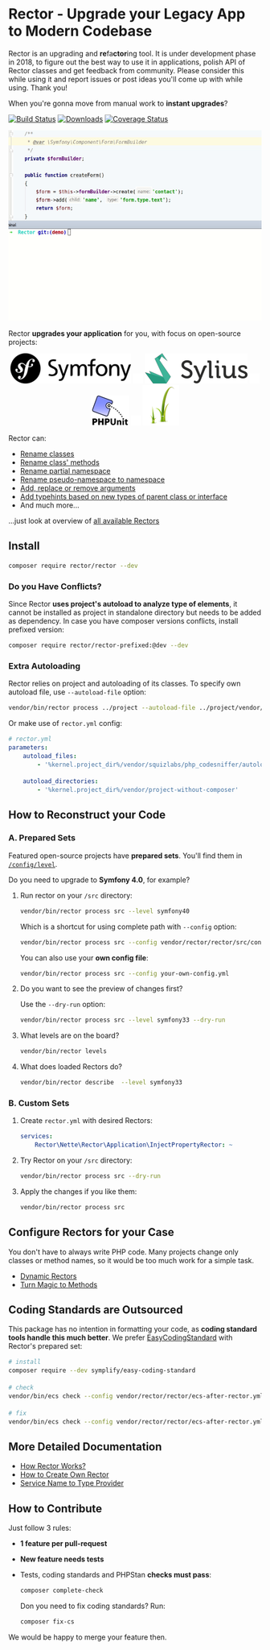 # Rector - Upgrade your Legacy App to Modern Codebase

Rector is an upgrading and **re**fa**ctor**ing tool. It is under development phase in 2018, to figure out the best way to use it in applications, polish API of Rector classes and get feedback from community. Please consider this while using it and report issues or post ideas you'll come up with while using. Thank you!

When you're gonna move from manual work to **instant upgrades**?

[![Build Status](https://img.shields.io/travis/rectorphp/rector/master.svg?style=flat-square)](https://travis-ci.org/rectorphp/rector)
[![Downloads](https://img.shields.io/packagist/dt/rectorphp/rector.svg?style=flat-square)](https://packagist.org/packages/rectorphp/rector)
[![Coverage Status](https://img.shields.io/coveralls/RectorPHP/Rector/master.svg?style=flat-square)](https://coveralls.io/github/rectorphp/rector?branch=master)

![Rector-showcase](docs/images/rector-showcase.gif)

Rector **upgrades your application** for you, with focus on open-source projects:

<p align="center">
    <a href="/config/level/symfony"><img src="/docs/images/symfony.png"></a>
    <img src="/docs/images/space.png" width=20>
    <a href="/config/level/sylius"><img src="/docs/images/sylius.png"></a>
    <img src="/docs/images/space.png" width=20>
    <a href="/config/level/phpunit"><img src="/docs/images/phpunit.jpg"></a>
    <img src="/docs/images/space.png" width=20>
    <a href="/config/level/twig"><img src="/docs/images/twig.png"></a>
</p>


Rector can:

- [Rename classes](/docs/DynamicRectors.md#replace-a-class-name)
- [Rename class' methods](/docs/DynamicRectors.md#change-a-method-name)
- [Rename partial namespace](/docs/DynamicRectors.md#replace-some-part-of-the-namespace)
- [Rename pseudo-namespace to namespace](/docs/DynamicRectors.md#replace-the-underscore-naming-_-with-namespaces-)
- [Add, replace or remove arguments](/docs/DynamicRectors.md#change-argument-value-or-remove-argument)
- [Add typehints based on new types of parent class or interface](/docs/DynamicRectors.md#remove-a-value-object-and-use-simple-type)
- And much more...

...just look at overview of [all available Rectors](/docs/AllRectorsOverview.md)

## Install

```bash
composer require rector/rector --dev
```

### Do you Have Conflicts?

Since Rector **uses project's autoload to analyze type of elements**, it cannot be installed as project in standalone directory but needs to be added as dependency. In case you have composer versions conflicts, install prefixed version:

```bash
composer require rector/rector-prefixed:@dev --dev
```

### Extra Autoloading

Rector relies on project and autoloading of its classes. To specify own autoload file, use `--autoload-file` option:

```bash
vendor/bin/rector process ../project --autoload-file ../project/vendor/autoload.php
```

Or make use of `rector.yml` config:

```yaml
# rector.yml
parameters:
    autoload_files:
        - '%kernel.project_dir%/vendor/squizlabs/php_codesniffer/autoload.php'

    autoload_directories:
        - '%kernel.project_dir%/vendor/project-without-composer'
```

## How to Reconstruct your Code

### A. Prepared Sets

Featured open-source projects have **prepared sets**. You'll find them in [`/config/level`](/config/level).

Do you need to upgrade to **Symfony 4.0**, for example?

1. Run rector on your `/src` directory:

    ```bash
    vendor/bin/rector process src --level symfony40
    ```

    Which is a shortcut for using complete path with `--config` option:

    ```bash
    vendor/bin/rector process src --config vendor/rector/rector/src/config/level/symfony/symfony40.yml
    ```

    You can also use your **own config file**:

    ```bash
    vendor/bin/rector process src --config your-own-config.yml
    ```

2. Do you want to see the preview of changes first?

    Use the `--dry-run` option:

    ```bash
    vendor/bin/rector process src --level symfony33 --dry-run
    ```

3. What levels are on the board?

    ```bash
    vendor/bin/rector levels
    ```

4. What does loaded Rectors do?

    ```bash
    vendor/bin/rector describe  --level symfony33
    ```

### B. Custom Sets

1. Create `rector.yml` with desired Rectors:

    ```yml
    services:
        Rector\Nette\Rector\Application\InjectPropertyRector: ~
    ```

2. Try Rector on your `/src` directory:

    ```bash
    vendor/bin/rector process src --dry-run
    ```

3. Apply the changes if you like them:

    ```bash
    vendor/bin/rector process src
    ```

## Configure Rectors for your Case

You don't have to always write PHP code. Many projects change only classes or method names, so it would be too much work for a simple task.

- [Dynamic Rectors](/docs/DynamicRectors.md)
- [Turn Magic to Methods](/docs/MagicDisclosureRectors.md)

## Coding Standards are Outsourced

This package has no intention in formatting your code, as **coding standard tools handle this much better**. We prefer [EasyCodingStandard](https://github.com/Symplify/EasyCodingStandard) with Rector's prepared set:

```bash
# install
composer require --dev symplify/easy-coding-standard

# check
vendor/bin/ecs check --config vendor/rector/rector/ecs-after-rector.yml

# fix
vendor/bin/ecs check --config vendor/rector/rector/ecs-after-rector.yml --fix
```

## More Detailed Documentation

- [How Rector Works?](/docs/HowItWorks.md)
- [How to Create Own Rector](/docs/HowToCreateOwnRector.md)
- [Service Name to Type Provider](/docs/ServiceNameToTypeProvider.md)

## How to Contribute

Just follow 3 rules:

- **1 feature per pull-request**
- **New feature needs tests**
- Tests, coding standards and PHPStan **checks must pass**:

    ```bash
    composer complete-check
    ```

    Don you need to fix coding standards? Run:

    ```bash
    composer fix-cs
    ```

We would be happy to merge your feature then.
